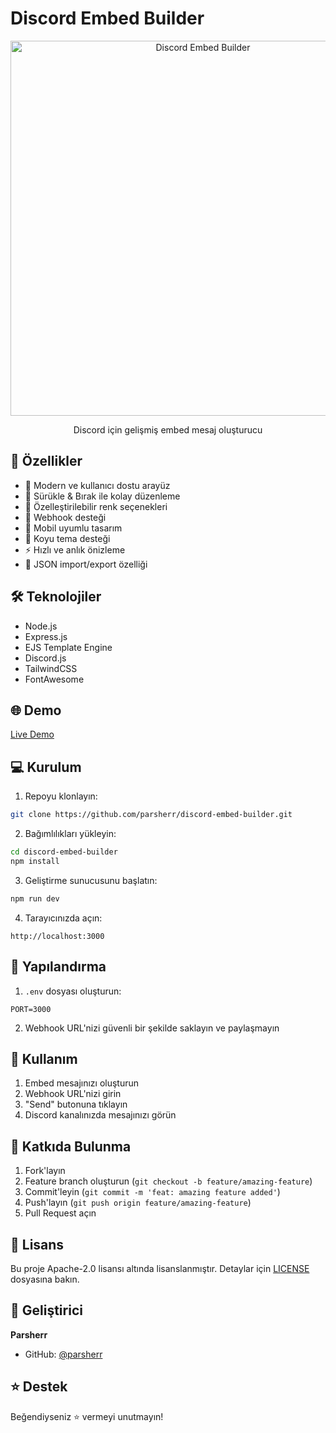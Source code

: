 # Discord Embed Builder

<div align="center">
  <img src="public/assets/media/gui.png" alt="Discord Embed Builder" width="600"/>
  <br/>
  <p>Discord için gelişmiş embed mesaj oluşturucu</p>
</div>

## 🚀 Özellikler

- 🎨 Modern ve kullanıcı dostu arayüz
- 📝 Sürükle & Bırak ile kolay düzenleme
- 🌈 Özelleştirilebilir renk seçenekleri
- 🔗 Webhook desteği
- 📱 Mobil uyumlu tasarım
- 🌙 Koyu tema desteği
- ⚡ Hızlı ve anlık önizleme
- 🔄 JSON import/export özelliği

## 🛠️ Teknolojiler

- Node.js
- Express.js
- EJS Template Engine
- Discord.js
- TailwindCSS
- FontAwesome

## 🌐 Demo

[Live Demo](https://discord-embed-builder-parsherr.vercel.app/)

## 💻 Kurulum

1. Repoyu klonlayın:
```bash
git clone https://github.com/parsherr/discord-embed-builder.git
```

2. Bağımlılıkları yükleyin:
```bash
cd discord-embed-builder
npm install
```

3. Geliştirme sunucusunu başlatın:
```bash
npm run dev
```

4. Tarayıcınızda açın:
```
http://localhost:3000
```

## 🔧 Yapılandırma

1. `.env` dosyası oluşturun:
```env
PORT=3000
```

2. Webhook URL'nizi güvenli bir şekilde saklayın ve paylaşmayın

## 📝 Kullanım

1. Embed mesajınızı oluşturun
2. Webhook URL'nizi girin
3. "Send" butonuna tıklayın
4. Discord kanalınızda mesajınızı görün

## 🤝 Katkıda Bulunma

1. Fork'layın
2. Feature branch oluşturun (`git checkout -b feature/amazing-feature`)
3. Commit'leyin (`git commit -m 'feat: amazing feature added'`)
4. Push'layın (`git push origin feature/amazing-feature`)
5. Pull Request açın

## 📄 Lisans

Bu proje Apache-2.0 lisansı altında lisanslanmıştır. Detaylar için [LICENSE](LICENSE) dosyasına bakın.

## 👤 Geliştirici

**Parsherr**

* GitHub: [@parsherr](https://github.com/parsherr)

## ⭐ Destek

Beğendiyseniz ⭐️ vermeyi unutmayın!
